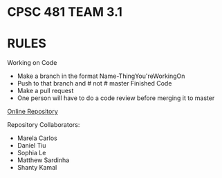 # CPSC 481 TEAM 3.1 #

# RULES #
Working on Code
* Make a branch in the format Name-ThingYou'reWorkingOn
* Push to that branch and # not # master
Finished Code
* Make a pull request
* One person will have to do a code review before merging it to master


[Online Repository](https://cpsc481fall2019.github.io/)

Repository Collaborators:
* Marela Carlos
* Daniel Tiu
* Sophia Le
* Matthew Sardinha 
* Shanty Kamal

